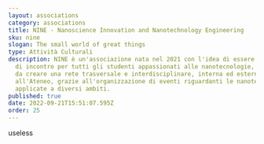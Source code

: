 ```yaml
---
layout: associations
category: associations
title: NINE - Nanoscience Innovation and Nanotechnology Engineering
sku: nine
slogan: The small world of great things
type: Attività Culturali
description: NINE è un'associazione nata nel 2021 con l'idea di essere un luogo
  di incontro per tutti gli studenti appassionati alle nanotecnologie, in modo
  da creare una rete trasversale e interdisciplinare, interna ed esterna
  all'Ateneo, grazie all'organizzazione di eventi riguardanti le nanotecnologie
  applicate a diversi ambiti.
published: true
date: 2022-09-21T15:51:07.595Z
order: 25
---
```

useless
